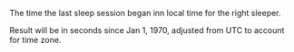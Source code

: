 The time the last sleep session began inn local time for the right sleeper.

Result will be in seconds since Jan 1, 1970, adjusted from UTC to account for time zone.